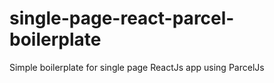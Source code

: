 # single-page-react-parcel-boilerplate
Simple boilerplate for single page ReactJs app using ParcelJs
